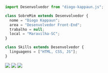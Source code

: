 ```js
import Desenvolvedor from "diogo-kappaun.js";

class SobreMim extends Desenvolvedor {
  nome = "Diogo Kappaun";
  area = "Desenvolvedor Front-End";
  trabalho = null;
  local = "Maravilha-SC";
}

class Skills extends Desenvolvedor {
  linguagens = ["HTML, CSS, JS"];
}
```

<p align="left">
  <a href="#" alt="Gmail">
  <img src="https://img.shields.io/badge/-Gmail-FF0000?style=flat-square&labelColor=FF0000&logo=gmail&logoColor=white&link=diogohkappaun@gmail.com" /></a>

  <a href="#" alt="LinkedIn">
  <img src="https://img.shields.io/badge/-Linkedin-0e76a8?style=flat-square&logo=Linkedin&logoColor=white&link=https://www.linkedin.com/in/diogo-kappaun/" /></a>
  
  <a href="#" alt="Instagram">
  <img src="https://img.shields.io/badge/-Instagram-DF0174?style=flat-square&labelColor=DF0174&logo=instagram&logoColor=white&link=https://www.instagram.com/eu.diogokappaun/"/></a>
</p>
